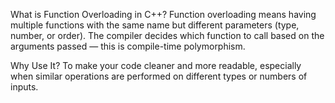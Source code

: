 What is Function Overloading in C++?
Function overloading means having multiple functions with the same name 
but different parameters (type, number, or order).
The compiler decides which function to call based on the arguments passed
 — this is compile-time polymorphism.

 Why Use It?
To make your code cleaner and more readable, especially when similar operations are 
performed on different types or numbers of inputs.